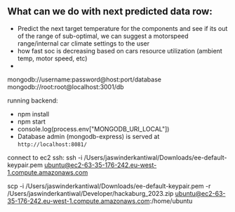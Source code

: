 ## What can we do with next predicted data row:
- Predict the next target temperature for the components and see if its out of the range of sub-optimal, we can suggest a motorspeed range/internal car climate settings to the user
- how fast soc is decreasing based on cars resource utilization (ambient temp, motor speed, etc)
- 

<!-- - manage internal car temp based on prediction -->



mongodb://username:password@host:port/database
mongodb://root:root@localhost:3001/db

running backend:
- npm install
- npm start
- console.log(process.env["MONGODB_URI_LOCAL"])
- Database admin (mongodb-express) is served at `http://localhost:8081/`

connect to ec2 ssh:
ssh -i /Users/jaswinderkantiwal/Downloads/ee-default-keypair.pem ubuntu@ec2-63-35-176-242.eu-west-1.compute.amazonaws.com



scp -i /Users/jaswinderkantiwal/Downloads/ee-default-keypair.pem -r /Users/jaswinderkantiwal/Developer/hackaburg_2023.zip ubuntu@ec2-63-35-176-242.eu-west-1.compute.amazonaws.com:/home/ubuntu
